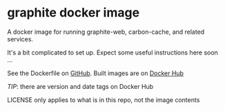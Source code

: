 # graphite docker image

A docker image for running graphite-web, carbon-cache, and related services.

It's a bit complicated to set up. Expect some useful instructions here soon ...

See the Dockerfile on [GitHub](https://github.com/ploxiln/docker-graphite).
Built images are on [Docker Hub](https://registry.hub.docker.com/u/ploxiln/graphite/)

*TIP*: there are version and date tags on Docker Hub

LICENSE only applies to what is in this repo, not the image contents
